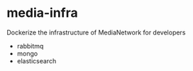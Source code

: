# media-infra
Dockerize the infrastructure of MediaNetwork for developers

- rabbitmq
- mongo
- elasticsearch
